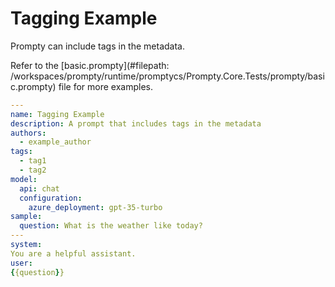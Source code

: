 # Tagging Example

Prompty can include tags in the metadata.

Refer to the [basic.prompty](#filepath: /workspaces/prompty/runtime/promptycs/Prompty.Core.Tests/prompty/basic.prompty) file for more examples.

```yaml
---
name: Tagging Example
description: A prompt that includes tags in the metadata
authors:
  - example_author
tags:
  - tag1
  - tag2
model:
  api: chat
  configuration:
    azure_deployment: gpt-35-turbo
sample:
  question: What is the weather like today?
---
system:
You are a helpful assistant.
user:
{{question}}
```
